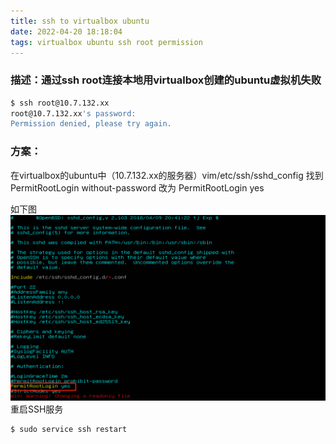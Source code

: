 ```yaml
---
title: ssh to virtualbox ubuntu
date: 2022-04-20 18:18:04
tags: virtualbox ubuntu ssh root permission
---
```

### 描述：通过ssh root连接本地用virtualbox创建的ubuntu虚拟机失败
```bash
$ ssh root@10.7.132.xx
root@10.7.132.xx's password:
Permission denied, please try again.
```
### 方案：
在virtualbox的ubuntu中（10.7.132.xx的服务器）vim/etc/ssh/sshd_config
找到PermitRootLogin without-password 改为 PermitRootLogin yes

如下图
![](/images/ssh2virtualbox_ubuntu1.png)
重启SSH服务
```bash
$ sudo service ssh restart
```
